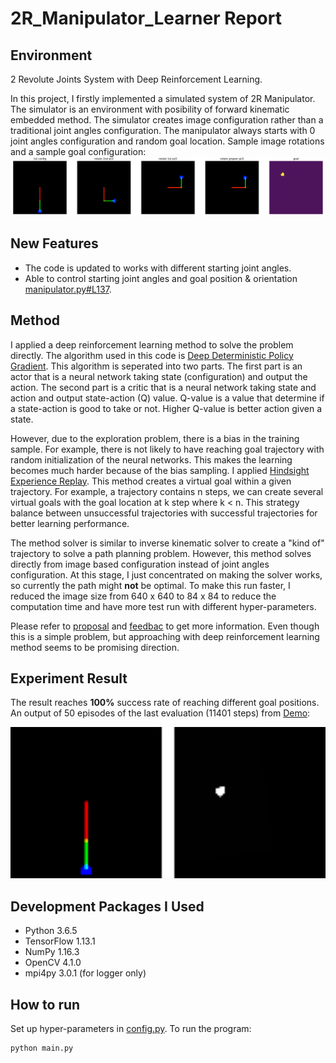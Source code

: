 # 2R_Manipulator_Learner Report
## Environment
2 Revolute Joints System with Deep Reinforcement Learning.

In this project, I firstly implemented a simulated system of 2R Manipulator. 
The simulator is an environment with posibility of forward kinematic embedded method.
The simulator creates image configuration rather than a traditional joint angles configuration.
The manipulator always starts with 0 joint angles configuration and random goal location.
Sample image rotations and a sample goal configuration:
<img src="assets/sample.png" />

## New Features
- The code is updated to works with different starting joint angles.
- Able to control starting joint angles and goal position & orientation [manipulator.py#L137](https://github.com/gdao-research/2R_Manipulator_Learner/blob/master/manipulator.py#L137).

## Method
I applied a deep reinforcement learning method to solve the problem directly.
The algorithm used in this code is [Deep Deterministic Policy Gradient](https://arxiv.org/pdf/1509.02971.pdf).
This algorithm is seperated into two parts. 
The first part is an actor that is a neural network taking state (configuration) and output the action.
The second part is a critic that is a neural network taking state and action and output state-action (Q) value.
Q-value is a value that determine if a state-action is good to take or not. 
Higher Q-value is better action given a state.

However, due to the exploration problem, there is a bias in the training sample. 
For example, there is not likely to have reaching goal trajectory with random initialization of the neural networks.
This makes the learning becomes much harder because of the bias sampling.
I applied [Hindsight Experience Replay](https://arxiv.org/pdf/1707.01495.pdf).
This method creates a virtual goal within a given trajectory.
For example, a trajectory contains n steps, we can create several virtual goals with the goal location at k step where k < n.
This strategy balance between unsuccessful trajectories with successful trajectories for better learning performance.

The method solver is similar to inverse kinematic solver to create a "kind of" trajectory to solve a path planning problem.
However, this method solves directly from image based configuration instead of joint angles configuration.
At this stage, I just concentrated on making the solver works, so currently the path might **not** be optimal.
To make this run faster, I reduced the image size from 640 x 640 to 84 x 84 to reduce the computation time and have more test run with different hyper-parameters.

Please refer to [proposal](pdfs/Proposal.pdf) and [feedbac](pdfs/feedback.pdf) to get more information. Even though this is a simple problem, but approaching with deep reinforcement learning method seems to be promising direction.

## Experiment Result
The result reaches **100%** success rate of reaching different goal positions. An output of 50 episodes of the last evaluation (11401 steps) from [Demo](Demo.ipynb):

<img src="assets/movie.gif" width=640 />

## Development Packages I Used
- Python 3.6.5
- TensorFlow 1.13.1
- NumPy 1.16.3
- OpenCV 4.1.0
- mpi4py 3.0.1 (for logger only)

## How to run
Set up hyper-parameters in [config.py](./config.py). To run the program:
```
python main.py
```
